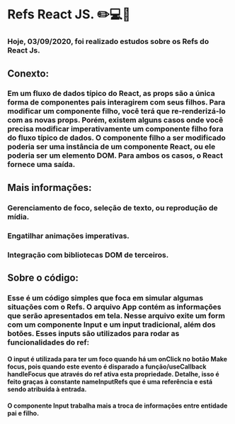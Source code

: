 # Refs React JS. :pencil2::computer::ledger:

### Hoje, 03/09/2020, foi realizado estudos sobre os Refs do React Js.
## Conexto:

### Em um fluxo de dados típico do React, as props são a única forma de componentes pais interagirem com seus filhos. Para modificar um componente filho, você terá que re-renderizá-lo com as novas props. Porém, existem alguns casos onde você precisa modificar imperativamente um componente filho fora do fluxo típico de dados. O componente filho a ser modificado poderia ser uma instância de um componente React, ou ele poderia ser um elemento DOM. Para ambos os casos, o React fornece uma saída.

## Mais informações:

### Gerenciamento de foco, seleção de texto, ou reprodução de mídia.
### Engatilhar animações imperativas.
### Integração com bibliotecas DOM de terceiros.

## Sobre o código:

### Esse é um código simples que foca em simular algumas situações com o Refs. O arquivo App contém as informações que serão apresentados em tela. Nesse arquivo exite um form com um componente Input e um input tradicional, além dos botões. Esses inputs são utilizados para rodar as funcionalidades do ref:

#### O input é utilizada para ter um foco quando há um onClick no botão Make focus, pois quando este evento é disparado a função/useCallback handleFocus que através do ref ativa esta propriedade. Detalhe, isso é feito graças à constante nameInputRefs que é uma referência e está sendo atribuída à entrada.

#### O componente Input trabalha mais a troca de informações entre entidade pai e filho.